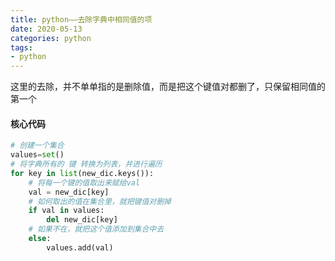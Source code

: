 ```yaml
---
title: python——去除字典中相同值的项
date: 2020-05-13
categories: python
tags: 
- python
---
```

这里的去除，并不单单指的是删除值，而是把这个键值对都删了，只保留相同值的第一个
#### 核心代码
```python
# 创建一个集合
values=set()
# 将字典所有的 键 转换为列表，并进行遍历
for key in list(new_dic.keys()):
    # 将每一个键的值取出来赋给val
    val = new_dic[key]
    # 如何取出的值在集合里，就把键值对删掉
    if val in values: 
        del new_dic[key]
    # 如果不在，就把这个值添加到集合中去   
    else:
        values.add(val)
```